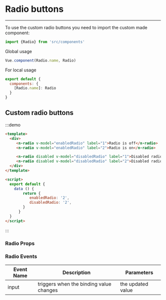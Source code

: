 # Radio buttons

<hr>
To use the custom radio buttons you need to import the custom made component:

```js
import {Radio} from 'src/components'
```

Global usage

```js
Vue.component(Radio.name, Radio)
```

For local usage
```js
export default {
  components: {
    [Radio.name]: Radio
  }
}
```

## Custom radio buttons

:::demo
```html
<template>
  <div>
     <n-radio v-model="enabledRadio" label="1">Radio is off</n-radio>
     <n-radio v-model="enabledRadio" label="2">Radio is on</n-radio>

     <n-radio disabled v-model="disabledRadio" label="1">Disabled radio is off</n-radio>
     <n-radio disabled v-model="disabledRadio" label="2">Disabled radio is on</n-radio>
  </div>
</template>

<script>
  export default {
    data () {
        return {
           enabledRadio: '2',
           disabledRadio: '2',
        }
      }
  }
</script>
```
:::

### Radio Props
<props-table component-name="n-radio"/>

### Radio Events
| Event Name | Description | Parameters |
|---------- |-------- |---------- |
| input  | triggers when the binding value changes | the updated value |

<script>
  module.exports = {
     data () {
      return {
        enabledRadio: '2',
        disabledRadio: '2',
      }
    }
  }
</script>
